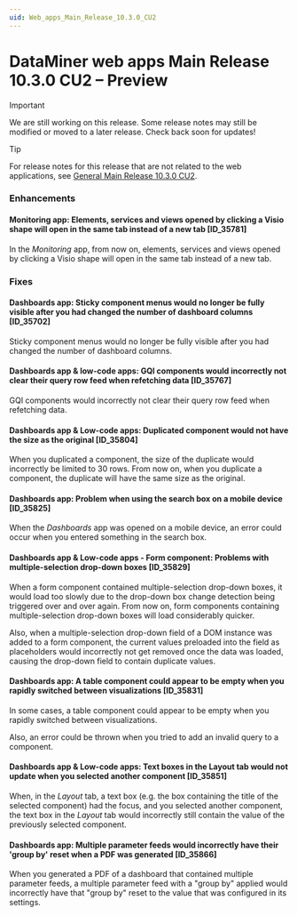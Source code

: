 ```yaml
---
uid: Web_apps_Main_Release_10.3.0_CU2
---
```


# DataMiner web apps Main Release 10.3.0 CU2 – Preview

> [!IMPORTANT]
> We are still working on this release. Some release notes may still be modified or moved to a later release. Check back soon for updates!

> [!TIP]
> For release notes for this release that are not related to the web applications, see [General Main Release 10.3.0 CU2](xref:General_Main_Release_10.3.0_CU2).

### Enhancements

#### Monitoring app: Elements, services and views opened by clicking a Visio shape will open in the same tab instead of a new tab [ID_35781]

<!-- MR 10.2.0 [CU14]/10.3.0 [CU2] - FR 10.3.5 -->

In the *Monitoring* app, from now on, elements, services and views opened by clicking a Visio shape will open in the same tab instead of a new tab.

### Fixes

#### Dashboards app: Sticky component menus would no longer be fully visible after you had changed the number of dashboard columns [ID_35702]

<!-- MR 10.2.0 [CU14]/10.3.0 [CU2] - FR 10.3.4 -->

Sticky component menus would no longer be fully visible after you had changed the number of dashboard columns.

#### Dashboards app & low-code apps: GQI components would incorrectly not clear their query row feed when refetching data [ID_35767]

<!-- MR 10.3.0 [CU2] - FR 10.3.4 -->

GQI components would incorrectly not clear their query row feed when refetching data.

#### Dashboards app & Low-code apps: Duplicated component would not have the size as the original [ID_35804]

<!-- MR 10.2.0 [CU14]/10.3.0 [CU2] - FR 10.3.5 -->

When you duplicated a component, the size of the duplicate would incorrectly be limited to 30 rows. From now on, when you duplicate a component, the duplicate will have the same size as the original.

#### Dashboards app: Problem when using the search box on a mobile device [ID_35825]

<!-- MR 10.3.0 [CU2] - FR 10.3.5 -->

When the *Dashboards* app was opened on a mobile device, an error could occur when you entered something in the search box.

#### Dashboards app & Low-code apps - Form component: Problems with multiple-selection drop-down boxes [ID_35829]

<!-- MR 10.3.0 [CU2] - FR 10.3.5 -->

When a form component contained multiple-selection drop-down boxes, it would load too slowly due to the drop-down box change detection being triggered over and over again. From now on, form components containing multiple-selection drop-down boxes will load considerably quicker.

Also, when a multiple-selection drop-down field of a DOM instance was added to a form component, the current values preloaded into the field as placeholders would incorrectly not get removed once the data was loaded, causing the drop-down field to contain duplicate values.

#### Dashboards app: A table component could appear to be empty when you rapidly switched between visualizations [ID_35831]

<!-- MR 10.2.0 [CU14]/10.3.0 [CU2] - FR 10.3.5 -->

In some cases, a table component could appear to be empty when you rapidly switched between visualizations.

Also, an error could be thrown when you tried to add an invalid query to a component.

#### Dashboards app & Low-code apps: Text boxes in the Layout tab would not update when you selected another component [ID_35851]

<!-- MR 10.3.0 [CU2] - FR 10.3.5 -->

When, in the *Layout* tab, a text box (e.g. the box containing the title of the selected component) had the focus, and you selected another component, the text box in the *Layout* tab would incorrectly still contain the value of the previously selected component.

#### Dashboards app: Multiple parameter feeds would incorrectly have their 'group by' reset when a PDF was generated [ID_35866]

<!-- MR 10.3.0 [CU2] - FR 10.3.5 -->

When you generated a PDF of a dashboard that contained multiple parameter feeds, a multiple parameter feed with a "group by" applied would incorrectly have that "group by" reset to the value that was configured in its settings.
